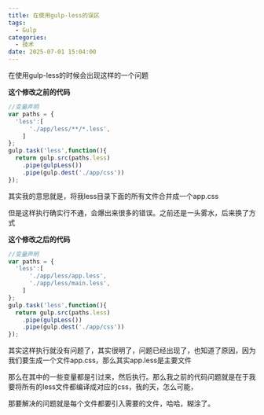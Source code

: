 ```yaml
---
title: 在使用gulp-less的误区
tags:
  - Gulp
categories:
  - 技术
date: 2025-07-01 15:04:00
---
```


在使用gulp-less的时候会出现这样的一个问题

**这个修改之前的代码**

```js
//变量声明
var paths = {
  'less':[
      './app/less/**/*.less',
    ]
};
gulp.task('less',function(){
  return gulp.src(paths.less)
    .pipe(gulpLess())
    .pipe(gulp.dest('./app/css'))
});
```

其实我的意思就是，将我less目录下面的所有文件合并成一个app.css

但是这样执行确实行不通，会爆出来很多的错误。之前还是一头雾水，后来换了方式

**这个修改之后的代码**

```js
//变量声明
var paths = {
  'less':[
      './app/less/app.less',
      './app/less/main.less', 
    ]
};
gulp.task('less',function(){
  return gulp.src(paths.less)
    .pipe(gulpLess())
    .pipe(gulp.dest('./app/css'))
});
```

其实这样执行就没有问题了，其实很明了，问题已经出现了，也知道了原因，因为我们要生成一个文件app.css，那么其实app.less是主要文件

那么在其中的一些变量都是引过来，然后执行。那么我之前的代码问题就是在于我要将所有的less文件都编译成对应的css，我的天，怎么可能，

那要解决的问题就是每个文件都要引入需要的文件，哈哈，糊涂了。


